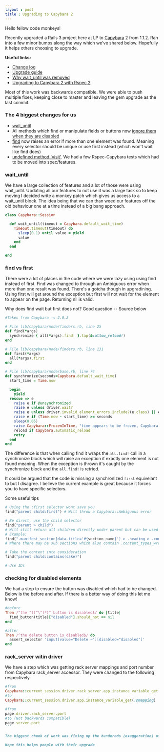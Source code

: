 ```yaml
---
layout : post
title : Upgrading to Capybara 2
---
```


Hello fellow code monkeys!

Recently upgraded a Rails 3 project here at LP to [Capybara](https://github.com/jnicklas/capybara) 2 from 1.1.2.
Ran into a few minor bumps along the way which we've shared below. Hopefully it helps others choosing to upgrade.

**Useful links:**

- [Change log](https://github.com/jnicklas/capybara/blob/master/History.md)
- [Upgrade guide](http://techblog.fundinggates.com/blog/2012/08/capybara-2-0-upgrade-guide/)
- [Why wait_until was removed](http://www.elabs.se/blog/53-why-wait_until-was-removed-from-capybara)
- [Upgrading to Capybara 2 with Rspec 2](https://github.com/rspec/rspec-rails/blob/master/Capybara.md)

Most of this work was backwards compatible. We were able to push multiple fixes, keeping close to master and leaving the gem upgrade as the last commit.

### The 4 biggest changes for us

- [wait_until](https://groups.google.com/forum/?fromgroups#!topic/ruby-capybara/qQYWpQb9FzY)
- All methods which find or manipulate fields or buttons now [ignore them when they are disabled](https://github.com/jnicklas/capybara/commit/dd805d639b62a9bf12773f8e3b9df3c5e5dd8cc2)
- [find](https://github.com/jnicklas/capybara/commit/cc05b1d63b1201027da7b568a7bd0467df9f7e0a) now raises an error if more than one element was found. Meaning every selector should be unique or use first instead (which won't wait like find does)
- [undefined method 'visit'](https://github.com/rspec/rspec-rails/blob/master/Capybara.md#upgrading-to-capybara-20). We had a few Rspec-Capybara tests which had to be moved into spec/features.


### wait_until

We have a large collection of features and a lot of those were using wait_until. Updating all our features to not use it was a large task so to keep moving I decided write a monkey patch which gives us access to a wait_until block.
The idea being that we can than weed our features off the old behaviour one at a time instead of a big bang approach.

```ruby
class Capybara::Session

  def wait_until(timeout = Capybara.default_wait_time)
    Timeout.timeout(timeout) do
      sleep(0.1) until value = yield
      value
    end
  end

end
```

### find vs first

There were a lot of places in the code where we were lazy using using find instead of first. Find was changed to through an Ambiguous error when more than one result was found.
There's a gotcha though in upgradining. Using first will get around the exception but first will not wait for the element to appear on the page. Returning nil is valid.

Why does find wait but first does not? Good question -- Source below

```ruby
#Taken from Capybara -v 2.0.2

# File lib/capybara/node/finders.rb, line 25
def find(*args)
  synchronize { all(*args).find! }.tap(&:allow_reload!)
end

# File lib/capybara/node/finders.rb, line 131
def first(*args)
  all(*args).first
end

# File lib/capybara/node/base.rb, line 74
def synchronize(seconds=Capybara.default_wait_time)
  start_time = Time.now

  begin
    yield
  rescue => e
    raise e if @unsynchronized
    raise e unless driver.wait?
    raise e unless driver.invalid_element_errors.include?(e.class) || e.is_a?(Capybara::ElementNotFound)
    raise e if (Time.now - start_time) >= seconds
    sleep(0.05)
    raise Capybara::FrozenInTime, "time appears to be frozen, Capybara does not work with libraries which freeze time, consider using time travelling instead" if Time.now == start_time
    reload if Capybara.automatic_reload
    retry
  end
end

```

The difference is that when calling find it wraps the `all.find!` call in a synchronize block which will raise an exception if exactly one element is not found meaning. When the exception is thrown it's caught by the synchronize block and the `all.find!` is retried.

It could be argued that the code is missing a synchronized `first` equivelant to but I disagree. I believe the current example is great because it forces you to have specific selectors.

Some useful tips

```ruby
# Using the :first selector wont save you
find("parent child:first") # Will throw a Capybara::Ambiguous error

# Be direct, use the child selector
find("parent > child")
# Will still return all children directly under parent but can be used return the first block which may be reused.
# Example:
find(".manifest_section[data-title='#{section_name}'] > .heading > .content_types_wrapper > input.content_type_selector")
# Where there may be sub sections which also contain .content_types_wrapper input.content_type_selector

# Take the content into consideration
find("parent child:contains(cake)")

# Use IDs

```

### checking for disabled elements

We had a step to ensure the button was disabled which had to be changed. Below is the before and after. If there is a better way of doing this let me know!

```ruby
#before
Then /^the "([^\"]*)" button is disabled$/ do |title|
  find_button(title)["disabled"].should_not == nil
end

#after
Then /^the delete button is disabled$/ do
  assert_selector 'input[value="Delete →"][disabled="disabled"]'
end
```

### rack_server witin driver

We have a step which was getting rack server mappings and port number from Capybara rack_server accessor. They were changed to the following respectively.

````ruby
#from
Capybara::current_session.driver.rack_server.app.instance_variable_get(:@mapping)
#to
Capybara::current_session.driver.app.instance_variable_get(:@mapping)

#from
page.driver.rack_server.port
#to (Not backwards compatible)
page.server.port
```

The biggest chunk of work was fixing up the hundereds (exaggeration) of ambiguous errors that we were getting. Thankfully each fix was easily backported so we didn't end up with a massive change set locally or sitting on an ever aging branch.

Hope this helps people with their upgrade
